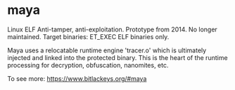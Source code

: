 # maya
Linux ELF Anti-tamper, anti-exploitation. Prototype from 2014. No longer maintained.
Target binaries: ET_EXEC ELF binaries only.

Maya uses a relocatable runtime engine 'tracer.o' which is ultimately injected and linked into the
protected binary. This is the heart of the runtime processing for decryption, obfuscation, nanomites, etc.

To see more: https://www.bitlackeys.org/#maya


